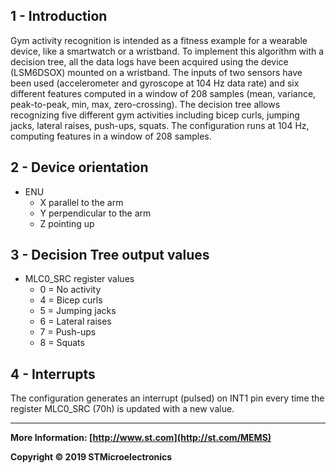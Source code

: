 ## 1 - Introduction

Gym activity recognition is intended as a fitness example for a wearable device, like a smartwatch or a wristband.
To implement this algorithm with a decision tree, all the data logs have been acquired using the device (LSM6DSOX) mounted on a wristband.
The inputs of two sensors have been used (accelerometer and gyroscope at 104 Hz data rate) and six different features computed in a window of 208 samples (mean, variance, peak-to-peak, min, max, zero-crossing).
The decision tree allows recognizing five different gym activities including bicep curls, jumping jacks, lateral raises, push-ups, squats.
The configuration runs at 104 Hz, computing features in a window of 208 samples.


## 2 - Device orientation

- ENU
  - X parallel to the arm
  - Y perpendicular to the arm
  - Z pointing up


## 3 - Decision Tree output values

- MLC0_SRC register values
  - 0 = No activity
  - 4 = Bicep curls
  - 5 = Jumping jacks
  - 6 = Lateral raises
  - 7 = Push-ups
  - 8 = Squats


## 4 - Interrupts

The configuration generates an interrupt (pulsed) on INT1 pin every time the register MLC0_SRC (70h) is updated with a new value. 

------

**More Information: [http://www.st.com](http://st.com/MEMS)**

**Copyright © 2019 STMicroelectronics**